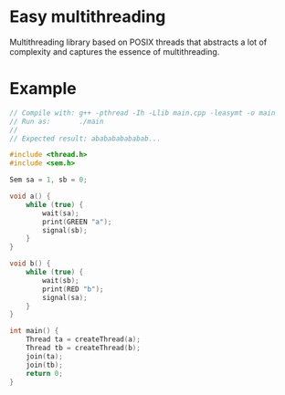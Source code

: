 # Easy multithreading
Multithreading library based on POSIX threads that abstracts a lot of complexity and captures the essence of multithreading.

# Example
```c++
// Compile with: g++ -pthread -Ih -Llib main.cpp -leasymt -o main
// Run as:       ./main
//
// Expected result: ababababababab...

#include <thread.h>
#include <sem.h>

Sem sa = 1, sb = 0;

void a() {
    while (true) {
        wait(sa);
        print(GREEN "a");
        signal(sb);
    }
}

void b() {
    while (true) {
        wait(sb);
        print(RED "b");
        signal(sa);
    }
}

int main() {
    Thread ta = createThread(a);
    Thread tb = createThread(b);
    join(ta);
    join(tb);
    return 0;
}
```
